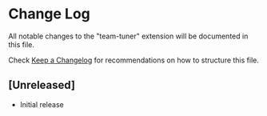 # Change Log

All notable changes to the "team-tuner" extension will be documented in this file.

Check [Keep a Changelog](http://keepachangelog.com/) for recommendations on how to structure this file.

## [Unreleased]

- Initial release